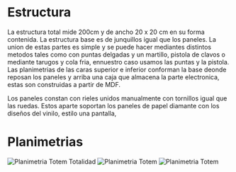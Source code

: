 # Estructura
La estructura total mide 200cm y de ancho 20 x 20 cm en su forma contenida. La estructura base es de junquillos igual que los paneles. La union de estas partes es simple y se puede hacer mediantes distintos metodos tales como con puntas delgadas y un martillo, pistola de clavos o mediante tarugos y cola fria, ennuestro caso usamos las puntas y la pistola. Las planimetrias de las caras superior e inferior conforman la base deonde reposan los paneles y arriba una caja que almacena la parte electronica, estas son construidas a partir de MDF.

Los paneles constan con rieles unidos manualmente con tornillos igual que las ruedas. Estos aparte soportan los paneles de papel diamante con los diseños del vinilo, estilo una pantalla,

# Planimetrias

![Planimetria Totem Totalidad](https://wiki.ead.pucv.cl/images/thumb/f/f0/Planimetriadixentrega3DiVaI_Mesa_de_trabajo_1.png/510px-Planimetriadixentrega3DiVaI_Mesa_de_trabajo_1.png)
![Planimetria Totem](https://wiki.ead.pucv.cl/images/thumb/d/d3/Planimetriadixentrega3DiVaI_%282%29_Mesa_de_trabajo_1.png/480px-Planimetriadixentrega3DiVaI_%282%29_Mesa_de_trabajo_1.png)
![Planimetria Totem](https://wiki.ead.pucv.cl/images/thumb/d/d2/Planimetriadixentrega3DiVaI_%284%29_Mesa_de_trabajo_1.png/480px-Planimetriadixentrega3DiVaI_%284%29_Mesa_de_trabajo_1.png)


